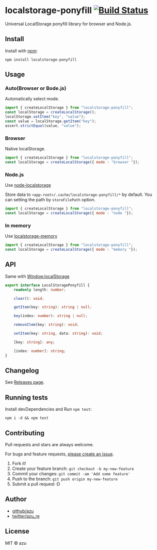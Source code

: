 # localstorage-ponyfill [![Build Status](https://travis-ci.org/azu/localstorage-ponyfill.svg?branch=master)](https://travis-ci.org/azu/localstorage-ponyfill)


Universal LocalStorage ponyfill library for browser and Node.js.

## Install

Install with [npm](https://www.npmjs.com/):

    npm install localstorage-ponyfill

## Usage

### Auto(Browser or Bode.js)

Automatically select mode.

```js
import { createLocalStorage } from "localstorage-ponyfill";
const localStorage = createLocalStorage();
localStorage.setItem("key", "value");
const value = localStorage.getItem("key");
assert.strictEqual(value, "value");        
```

### Browser

Native localStorage.

```js
import { createLocalStorage } from "localstorage-ponyfill";
const localStorage = createLocalStorage({ mode : "browser "});
```

### Node.js

Use [node-localstorage](https://github.com/lmaccherone/node-localstorage "node-localstorage")

Store data to `<app-root>/.cache/localstorage-ponyfill/*` by default.
You can setting the path by `storeFilePath` option.

```js
import { createLocalStorage } from "localstorage-ponyfill";
const localStorage = createLocalStorage({ mode : "node "});
```

### In memory

Use [localstorage-memory](https://github.com/gr2m/localstorage-memory "localstorage-memory")

```js
import { createLocalStorage } from "localstorage-ponyfill";
const localStorage = createLocalStorage({ mode : "memory "});
```

## API

Same with [Window.localStorage](https://developer.mozilla.org/en-US/docs/Web/API/Window/localStorage)

```ts
export interface LocalStoragePonyfill {
    readonly length: number;

    clear(): void;

    getItem(key: string): string | null;

    key(index: number): string | null;

    removeItem(key: string): void;

    setItem(key: string, data: string): void;

    [key: string]: any;

    [index: number]: string;
}

```

## Changelog

See [Releases page](https://github.com/azu/localstorage-ponyfill/releases).

## Running tests

Install devDependencies and Run `npm test`:

    npm i -d && npm test

## Contributing

Pull requests and stars are always welcome.

For bugs and feature requests, [please create an issue](https://github.com/azu/localstorage-ponyfill/issues).

1. Fork it!
2. Create your feature branch: `git checkout -b my-new-feature`
3. Commit your changes: `git commit -am 'Add some feature'`
4. Push to the branch: `git push origin my-new-feature`
5. Submit a pull request :D

## Author

- [github/azu](https://github.com/azu)
- [twitter/azu_re](https://twitter.com/azu_re)

## License

MIT © azu
